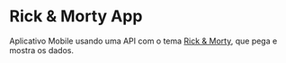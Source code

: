 # **Rick & Morty App**
Aplicativo Mobile usando uma API com o tema [Rick & Morty](https://rickandmortyapi.com/), que pega e mostra os dados.
